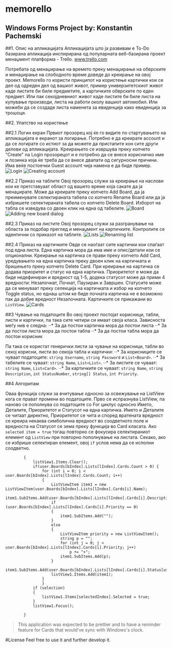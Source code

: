 # memorello

Windows Forms Project by: Konstantin Pachemski
---

##1. Опис на апликацијата 
Апликацијата што ја развивам е To-Do базирана апликација инспирирана од популарната веб-базирана проект менаџмент платформа - Trello.
www.trello.com

Потребата од менаџирање на времето преку менаџирање на обврските и менаџирање на слободното време доведе до креирање на овој проект. 
Memorello го користи принципот на користење картички кои се дел од одреден дел од вашиот живот, пример универзитетскиот живот 
каде листите би биле предметите, а картичките обврските по еден предмет. Или пак секојдневниот живот каде листите би биле листа на купување производи, листа на работи околу вашиот автомобил. Или можеби да се создаде листа наменета за евиденција како евиденција за трошоци.


##2. Упатство на користење

##2.1 Логин екран
Првиот прозорец кој ќе го видите по стартувањето на апликацијата е екранот за логирање. Потребно е да креирате account и да се логирате
со истиот за да можете да пристапите кон сите други делови од апликацијата. Креирањето се извршува преку копчето "Create" na Login
прозорецот и е потребно да се внесе корисничко име и лозинка која ќе треба да се внесе двапати од сигурносни причини.
Има веќе постоечки Guest account чија намена е да биде пример.
![Login](http://i.imgur.com/UAlvIOF.png)
![Creating account](http://i.imgur.com/tPDx6UD.png)

##2.2 Приказ на таблите
Овој прозорец служи за креирање на наслови кои ке претставуаат област од вашето време која сакате да ја менаџирате. Може да креирате преку
копчето Add Board, да ја преименувате селектираната табела со копчето Rename Board или да ја избришете селектираната табела со копчето
Delete Board. Изборот на табла се изведува со двоен клик на една од табелите.
![Board](http://i.imgur.com/44TxuCa.png)
![Adding new board dialog](http://i.imgur.com/YkDRnUZ.png)

##2.3 Приказ на листите
Овој прозорец служи за разгранување на областа за подобар преглед и менаџмент на картичките. Контролите се идентични со приказот на
таблите.
![Lists](http://i.imgur.com/BWi4ksC.png)
![Renaming list](http://i.imgur.com/Wptg5N9.png)

##2.4 Приказ на картичките
Овде се наоѓаат сите картички кои спаѓаат под една листа. Една картичка мора да има име и опис/детали кои се опционални. Креирање на картичка се прави преку копчето Add Card, уредувањето на една картичка преку двоен клик на картичката и бришењето преку копчето 
Delete Card. При креирање на картичка се додава приоритет и статус на една картичка. Приоритетот е може да биде недефиниран и вредност
од 1-5, додека статусот може да прими 4 вредности: Незапочнат, Почнат, Паузиран и Завршен. Статусите може да се менуваат преку селекција на картичката и избор на копчето Toggle status, но еднаш штом ке биде почната картичка не е возможно пак да добие вредност Незапочната.
Картичките се прикажани во `ListView`.
![Cards](http://i.imgur.com/N276Rtc.png)

##3 Чување на податоците
Во овој проект постојат корисници, табли, листи и картички, па така сите четири си имаат своја класа.
Зависноста меѓу нив е следна:
⋅⋅* За да постои картичка мора да постои листа
⋅⋅* За да постои листа мора да постои табла
⋅⋅* За да постои табла мора да постои корисник

Па така се користат генерички листи за чување на корисници, табли во секој корисни, листи во секоја табла и картички:
⋅⋅* За корисниците се чуваат податоците: `string Username`, `string Password` и `List<Board>`.
⋅⋅* За табелите се чуваат: `string Name`, `List<List>`.
⋅⋅* За листите се чуваат: `string Name`, `List<Card>`.
⋅⋅* За картичките се чуваат: `string Name`, `string Description`, `int StatusNumber`, `string[] Status`, `int Priority`.


##4 Алгоритам

Оваа функција служи за вчитување односно за освежување на ListView кога се прават промени во податоците. Прво се испразнува ListView,
па наново се пополнува со податоците со For циклус односно Името, Деталите, Приоритетот и Статусот на една картичка. Името и Деталите се читаат директно, Приоритетот се чита и според вратената вредност се креира некаква симболична вредност во соодветното поле и вредноста
на Статусот се зема преку функција во Card класата.
Ако `selected item = true` тогаш повторно се фокусира селектираниот елемент од `ListView` при повторно пополнување на листата. Секако, ако
се избрише селектиран елемент, овој `if` услов нема да се исполни соодветно.
```public void loadCards()
        {
            listView1.Items.Clear();
            if(user.Boards[bIndex].Lists[lIndex].Cards.Count > 0) { 
                for (int i = 0; i < user.Boards[bIndex].Lists[lIndex].Cards.Count; i++)
                {
                    ListViewItem item1 = new ListViewItem(user.Boards[bIndex].Lists[lIndex].Cards[i].Name);
                    item1.SubItems.Add(user.Boards[bIndex].Lists[lIndex].Cards[i].Description);
                    if (user.Boards[bIndex].Lists[lIndex].Cards[i].Priority == 0)
                    {
                        item1.SubItems.Add("");
                    }
                    else
                    {
                        ListViewItem priority = new ListViewItem();
                        string p = "";
                        for (int j = 0; j < user.Boards[bIndex].Lists[lIndex].Cards[i].Priority; j++)
                            p += "×";
                        item1.SubItems.Add(p);
                    }
                    item1.SubItems.Add(user.Boards[bIndex].Lists[lIndex].Cards[i].Status[user.Boards[bIndex].Lists[lIndex].Cards[i].StatusNumber]);
                    listView1.Items.Add(item1);
                }
                }
            if (selection)
            {
                listView1.Items[selectedIndex].Selected = true;
            }
            listView1.Focus();

        }
```
> This application was expected to be prettier and to have a reminder feature for Cards that would've sync with Windows's clock.

#License 
Feel free to use it and further develop it.

